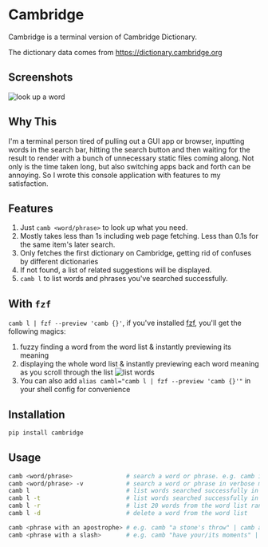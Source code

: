 # Cambridge

Cambridge is a terminal version of Cambridge Dictionary.

The dictionary data comes from https://dictionary.cambridge.org

## Screenshots
![look up a word](/screenshots/word.png)

## Why This
I'm a terminal person tired of pulling out a GUI app or browser, inputting words in the search bar, hitting the search button and then waiting for the result to render with a bunch of unnecessary static files coming along. Not only is the time taken long, but also switching apps back and forth can be annoying. So I wrote this console application with features to my satisfaction.

## Features 
1. Just `camb <word/phrase>` to look up what you need. 
2. Mostly takes less than 1s including web page fetching. Less than 0.1s for the same item's later search. 
3. Only fetches the first dictionary on Cambridge, getting rid of confuses by different dictionaries
5. If not found, a list of related suggestions will be displayed.
6. `camb l` to list words and phrases you've searched successfully. 

## With `fzf`
`camb l | fzf --preview 'camb {}'`, if you've installed [fzf](https://github.com/junegunn/fzf), you'll get the following magics: 
1. fuzzy finding a word from the word list & instantly previewing its meaning 
2. displaying the whole word list & instantly previewing each word meaning as you scroll through the list
![list words](/screenshots/fzf.png)
3. You can also add `alias cambl="camb l | fzf --preview 'camb {}'"` in your shell config for convenience

## Installation
```python
pip install cambridge
```

## Usage
```bash
camb <word/phrase>               # search a word or phrase. e.g. camb innocuous
camb <word/phrase> -v            # search a word or phrase in verbose mode
camb l                           # list words searched successfully in alphabetical order
camb l -t                        # list words searched successfully in reverse chronological order
camb l -r                        # list 20 words from the word list randomly 
camb l -d                        # delete a word from the word list

camb <phrase with an apostrophe> # e.g. camb "a stone's throw" | camb a stone\'s throw
camb <phrase with a slash>       # e.g. camb "have your/its moments" | camb have your\/its moments
```
